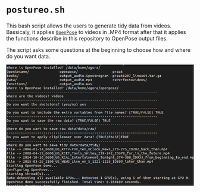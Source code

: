 # `postureo.sh`

This bash script allows the users to generate tidy data from videos. Bassicaly, it applies [`OpenPose`](https://github.com/CMU-Perceptual-Computing-Lab/openpose) to videos in .MP4 format  after that it applies the functions describe in this repository to OpenPose output files. 


The script asks some questions at the beginning to choose how and where do you want data.

 ![Example of a frame treated with xyCorrector](exampleConsole.png)


